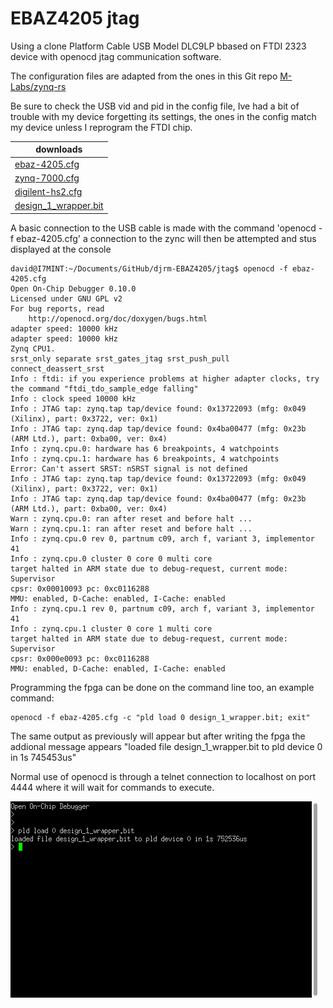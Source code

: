 # EBAZ4205 jtag

Using a clone Platform Cable USB Model DLC9LP bbased on FTDI 2323 device with openocd jtag communication software.

The configuration files are adapted from the ones in this Git repo [M-Labs/zynq-rs](https://git.m-labs.hk/M-Labs/zynq-rs)

Be sure to check the USB vid and pid in the config file, Ive had a bit of trouble with my device forgetting its settings, the ones in the config match my device unless I reprogram the FTDI chip.

|   downloads                      |
|--------------------------------------|
|[ebaz-4205.cfg](./ebaz-4205.cfgL)     |
|[zynq-7000.cfg](./zynq-7000.cfg)       |
|[digilent-hs2.cfg](./digilent-hs2.cfgL)|
|[design_1_wrapper.bit](./design_1_wrapper.bit)|

A basic connection to the USB  cable is made with the command 'openocd -f ebaz-4205.cfg' a connection to the zync will then be attempted and stus displayed at the console

```
david@I7MINT:~/Documents/GitHub/djrm-EBAZ4205/jtag$ openocd -f ebaz-4205.cfg
Open On-Chip Debugger 0.10.0
Licensed under GNU GPL v2
For bug reports, read
	http://openocd.org/doc/doxygen/bugs.html
adapter speed: 10000 kHz
adapter speed: 10000 kHz
Zynq CPU1.
srst_only separate srst_gates_jtag srst_push_pull connect_deassert_srst
Info : ftdi: if you experience problems at higher adapter clocks, try the command "ftdi_tdo_sample_edge falling"
Info : clock speed 10000 kHz
Info : JTAG tap: zynq.tap tap/device found: 0x13722093 (mfg: 0x049 (Xilinx), part: 0x3722, ver: 0x1)
Info : JTAG tap: zynq.dap tap/device found: 0x4ba00477 (mfg: 0x23b (ARM Ltd.), part: 0xba00, ver: 0x4)
Info : zynq.cpu.0: hardware has 6 breakpoints, 4 watchpoints
Info : zynq.cpu.1: hardware has 6 breakpoints, 4 watchpoints
Error: Can't assert SRST: nSRST signal is not defined
Info : JTAG tap: zynq.tap tap/device found: 0x13722093 (mfg: 0x049 (Xilinx), part: 0x3722, ver: 0x1)
Info : JTAG tap: zynq.dap tap/device found: 0x4ba00477 (mfg: 0x23b (ARM Ltd.), part: 0xba00, ver: 0x4)
Warn : zynq.cpu.0: ran after reset and before halt ...
Warn : zynq.cpu.1: ran after reset and before halt ...
Info : zynq.cpu.0 rev 0, partnum c09, arch f, variant 3, implementor 41
Info : zynq.cpu.0 cluster 0 core 0 multi core
target halted in ARM state due to debug-request, current mode: Supervisor
cpsr: 0x00010093 pc: 0xc0116288
MMU: enabled, D-Cache: enabled, I-Cache: enabled
Info : zynq.cpu.1 rev 0, partnum c09, arch f, variant 3, implementor 41
Info : zynq.cpu.1 cluster 0 core 1 multi core
target halted in ARM state due to debug-request, current mode: Supervisor
cpsr: 0x000e0093 pc: 0xc0116288
MMU: enabled, D-Cache: enabled, I-Cache: enabled
```
Programming the fpga can be done on the command line too, an example command:
```
openocd -f ebaz-4205.cfg -c "pld load 0 design_1_wrapper.bit; exit"
```
The same output as previously will appear but after writing the fpga the addional message appears "loaded file design_1_wrapper.bit to pld device 0 in 1s 745453us"

Normal use of openocd is through a telnet connection to localhost on port 4444 where it will wait for commands to execute.

![Openocd-Putty](./Openocd-Putty.png)



